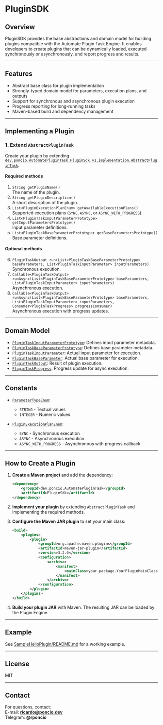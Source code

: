 # PluginSDK

## Overview

PluginSDK provides the base abstractions and domain model for building plugins compatible with the Automate Plugin Task Engine. It enables developers to create plugins that can be dynamically loaded, executed synchronously or asynchronously, and report progress and results.

---

## Features

- Abstract base class for plugin implementation
- Strongly-typed domain model for parameters, execution plans, and outputs
- Support for synchronous and asynchronous plugin execution
- Progress reporting for long-running tasks
- Maven-based build and dependency management

---

## Implementing a Plugin

### 1. Extend `AbstractPluginTask`

Create your plugin by extending [`dev.poncio.AutomatePluginTask.PluginSdk.v1.implementation.AbstractPluginTask`](src/main/java/dev/poncio/AutomatePluginTask/PluginSdk/v1/implementation/AbstractPluginTask.java).

#### Required methods

1. `String getPluginName()`  
   The name of the plugin.
2. `String getPluginDescription()`  
   A short description of the plugin.
3. `List<PluginExecutionPlanEnum> getAvailableExecutionPlans()`  
   Supported execution plans (`SYNC`, `ASYNC`, or `ASYNC_WITH_PROGRESS`).
4. `List<PluginTaskInputParameterPrototype> getInputParametersPrototype()`  
   Input parameter definitions.
5. `List<PluginTaskBaseParameterPrototype> getBaseParametersPrototype()`  
   Base parameter definitions.

#### Optional methods

6. `PluginTaskOutput run(List<PluginTaskBaseParameterPrototype> baseParameters, List<PluginTaskInputParameter> inputParameters)`  
   Synchronous execution.
7. `Callable<PluginTaskOutput> runAsync(List<PluginTaskBaseParameterPrototype> baseParameters, List<PluginTaskInputParameter> inputParameters)`  
   Asynchronous execution.
8. `Callable<PluginTaskOutput> runAsync(List<PluginTaskBaseParameterPrototype> baseParameters, List<PluginTaskInputParameter> inputParameters, Consumer<PluginTaskProgress> progressConsumer)`  
   Asynchronous execution with progress updates.

---

## Domain Model

- [`PluginTaskInputParameterPrototype`](src/main/java/dev/poncio/AutomatePluginTask/PluginSdk/v1/domain/PluginTaskInputParameterPrototype.java): Defines input parameter metadata.
- [`PluginTaskBaseParameterPrototype`](src/main/java/dev/poncio/AutomatePluginTask/PluginSdk/v1/domain/PluginTaskBaseParameterPrototype.java): Defines base parameter metadata.
- [`PluginTaskInputParameter`](src/main/java/dev/poncio/AutomatePluginTask/PluginSdk/v1/domain/PluginTaskInputParameter.java): Actual input parameter for execution.
- [`PluginTaskBaseParameter`](src/main/java/dev/poncio/AutomatePluginTask/PluginSdk/v1/domain/PluginTaskBaseParameter.java): Actual base parameter for execution.
- [`PluginTaskOutput`](src/main/java/dev/poncio/AutomatePluginTask/PluginSdk/v1/domain/PluginTaskOutput.java): Result of plugin execution.
- [`PluginTaskProgress`](src/main/java/dev/poncio/AutomatePluginTask/PluginSdk/v1/domain/PluginTaskProgress.java): Progress update for async execution.

---

## Constants

- [`ParameterTypeEnum`](src/main/java/dev/poncio/AutomatePluginTask/PluginSdk/v1/constants/ParameterTypeEnum.java):  
  - `STRING` - Textual values  
  - `INTEGER` - Numeric values

- [`PluginExecutionPlanEnum`](src/main/java/dev/poncio/AutomatePluginTask/PluginSdk/v1/constants/PluginExecutionPlanEnum.java):  
  - `SYNC` - Synchronous execution  
  - `ASYNC` - Asynchronous execution  
  - `ASYNC_WITH_PROGRESS` - Asynchronous with progress callback

---

## How to Create a Plugin

1. **Create a Maven project** and add the dependency:

    ```xml
    <dependency>
        <groupId>dev.poncio.AutomatePluginTask</groupId>
        <artifactId>PluginSdk</artifactId>
    </dependency>
    ```

2. **Implement your plugin** by extending `AbstractPluginTask` and implementing the required methods.

3. **Configure the Maven JAR plugin** to set your main class:

    ```xml
    <build>
        <plugins>
            <plugin>
                <groupId>org.apache.maven.plugins</groupId>
                <artifactId>maven-jar-plugin</artifactId>
                <version>3.2.0</version>
                <configuration>
                    <archive>
                        <manifest>
                            <mainClass>your.package.YourPluginMainClass</mainClass>
                        </manifest>
                    </archive>
                </configuration>
            </plugin>
        </plugins>
    </build>
    ```

4. **Build your plugin JAR** with Maven. The resulting JAR can be loaded by the Plugin Engine.

---

## Example

See [SampleHelloPlugin/README.md](../SampleHelloPlugin/README.md) for a working example.

---

## License

MIT

---

## Contact

For questions, contact:  
E-mail: **ricardo@poncio.dev**  
Telegram: **@rponcio**
